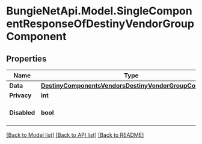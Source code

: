 
# BungieNetApi.Model.SingleComponentResponseOfDestinyVendorGroupComponent

## Properties

Name | Type | Description | Notes
------------ | ------------- | ------------- | -------------
**Data** | [**DestinyComponentsVendorsDestinyVendorGroupComponent**](DestinyComponentsVendorsDestinyVendorGroupComponent.md) |  | [optional] 
**Privacy** | **int** |  | [optional] 
**Disabled** | **bool** | If true, this component is disabled. | [optional] 

[[Back to Model list]](../README.md#documentation-for-models)
[[Back to API list]](../README.md#documentation-for-api-endpoints)
[[Back to README]](../README.md)


